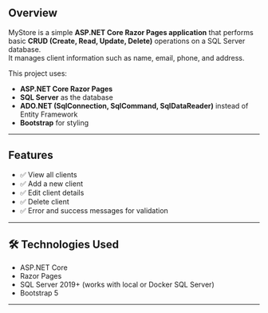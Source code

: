 
## Overview
MyStore is a simple **ASP.NET Core Razor Pages application** that performs basic **CRUD (Create, Read, Update, Delete)** operations on a SQL Server database.  
It manages client information such as name, email, phone, and address.

This project uses:
- **ASP.NET Core Razor Pages**
- **SQL Server** as the database
- **ADO.NET (SqlConnection, SqlCommand, SqlDataReader)** instead of Entity Framework
- **Bootstrap** for styling

---

##  Features
- ✅ View all clients  
- ✅ Add a new client  
- ✅ Edit client details  
- ✅ Delete client  
- ✅ Error and success messages for validation  

---

## 🛠 Technologies Used
- ASP.NET Core 
- Razor Pages
- SQL Server 2019+ (works with local or Docker SQL Server)
- Bootstrap 5

---


